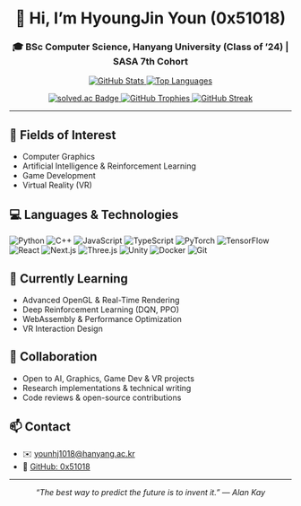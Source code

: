 <h1 align="center">👋 Hi, I’m <b>HyoungJin Youn (0x51018)</b></h1>
<h3 align="center">🎓 BSc Computer Science, Hanyang University (Class of ’24) | SASA 7th Cohort</h3>

<p align="center">
  <a href="https://github.com/0x51018">
    <img src="https://github-readme-stats.vercel.app/api?username=0x51018&show_icons=true&theme=dark&locale=en" alt="GitHub Stats" />
  </a>
  <a href="https://github.com/0x51018">
    <img src="https://github-readme-stats.vercel.app/api/top-langs/?username=0x51018&layout=compact&theme=dark&locale=en" alt="Top Languages" />
  </a>
</p>

<p align="center">
  <a href="https://solved.ac/yhj1018/">
    <img src="http://mazassumnida.wtf/api/v2/generate_badge?boj=yhj1018" alt="solved.ac Badge" />
  </a>
  <a href="https://github.com/0x51018">
    <img src="https://github-profile-trophy.vercel.app/?username=0x51018&theme=onedark&row=1&column=4" alt="GitHub Trophies" />
  </a>
  <a href="https://github.com/0x51018">
    <img src="https://github-readme-streak-stats.herokuapp.com/?user=0x51018&theme=dark&hide_border=true" alt="GitHub Streak" />
  </a>
</p>

---

## 🔭 Fields of Interest
- Computer Graphics  
- Artificial Intelligence & Reinforcement Learning  
- Game Development  
- Virtual Reality (VR)  

## 💻 Languages & Technologies
<p>
  <img src="https://img.shields.io/badge/Python-3670A0?logo=python&logoColor=ffdd54" alt="Python" />
  <img src="https://img.shields.io/badge/C++-00599C?logo=c%2B%2B&logoColor=white" alt="C++" />
  <img src="https://img.shields.io/badge/JavaScript-F7DF1E?logo=javascript&logoColor=000000" alt="JavaScript" />
  <img src="https://img.shields.io/badge/TypeScript-3178C6?logo=typescript&logoColor=white" alt="TypeScript" />
  <img src="https://img.shields.io/badge/PyTorch-EE4C2C?logo=pytorch&logoColor=white" alt="PyTorch" />
  <img src="https://img.shields.io/badge/TensorFlow-FF6F00?logo=tensorflow&logoColor=white" alt="TensorFlow" />
  <img src="https://img.shields.io/badge/React-20232A?logo=react&logoColor=61DAFB" alt="React" />
  <img src="https://img.shields.io/badge/Next.js-000000?logo=next.js&logoColor=white" alt="Next.js" />
  <img src="https://img.shields.io/badge/Three.js-000000?logo=three.js&logoColor=white" alt="Three.js" />
  <img src="https://img.shields.io/badge/Unity-000000?logo=unity&logoColor=white" alt="Unity" />
  <img src="https://img.shields.io/badge/Docker-2496ED?logo=docker&logoColor=white" alt="Docker" />
  <img src="https://img.shields.io/badge/Git-F05032?logo=git&logoColor=white" alt="Git" />
</p>

## 🌱 Currently Learning
- Advanced OpenGL & Real-Time Rendering  
- Deep Reinforcement Learning (DQN, PPO)  
- WebAssembly & Performance Optimization  
- VR Interaction Design  

## 🤝 Collaboration
- Open to AI, Graphics, Game Dev & VR projects  
- Research implementations & technical writing  
- Code reviews & open-source contributions  

## 📫 Contact
- ✉️ younhj1018@hanyang.ac.kr  
- 🔗 [GitHub: 0x51018](https://github.com/0x51018)

---

<p align="center">
  <i>“The best way to predict the future is to invent it.” — Alan Kay</i>
</p>
